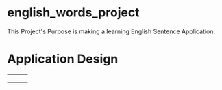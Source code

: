 # english_words_project

This Project's Purpose is making a learning English Sentence Application.

# Application Design

||||
|---|---|---|
||||
||||
||||



